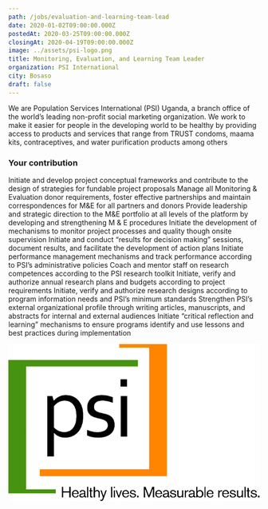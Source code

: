 ```yaml
---
path: /jobs/evaluation-and-learning-team-lead
date: 2020-01-02T09:00:00.000Z
postedAt: 2020-03-25T09:00:00.000Z
closingAt: 2020-04-19T09:00:00.000Z
image: ../assets/psi-logo.png
title: Monitoring, Evaluation, and Learning Team Leader
organization: PSI International
city: Bosaso
draft: false
---
```


We are Population Services International (PSI) Uganda, a branch office of the world’s leading non-profit social marketing organization. We work to make it easier for people in the developing world to be healthy by providing access to products and services that range from TRUST condoms, maama kits, contraceptives, and water purification products among others

<!-- end -->

### Your contribution

Initiate and develop project conceptual frameworks and contribute to the design of strategies for fundable project proposals
Manage all Monitoring & Evaluation donor requirements, foster effective partnerships and maintain correspondences for M&E for all partners and donors
Provide leadership and strategic direction to the M&E portfolio at all levels of the platform by developing and strengthening M & E procedures
Initiate the development of mechanisms to monitor project processes and quality though onsite supervision
Initiate and conduct “results for decision making” sessions, document results, and facilitate the development of action plans
Initiate performance management mechanisms and track performance according to PSI’s administrative policies
Coach and mentor staff on research competences according to the PSI research toolkit
Initiate, verify and authorize annual research plans and budgets according to project requirements
Initiate, verify and authorize research designs according to program information needs and PSI’s minimum standards
Strengthen PSI’s external organizational profile through writing articles, manuscripts, and abstracts for internal and external audiences
Initiate “critical reflection and learning” mechanisms to ensure programs identify and use lessons and best practices during implementation

![IOM LOGO](../assets/psi-logo.png)

